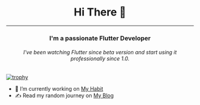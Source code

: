 <h1 align="center">Hi There 👋 </h1>

---

<h3 align="center">I'm a passionate Flutter Developer</h3>
<h6 align="center">I've been watching Flutter since beta version and start using it professionally since 1.0.</h6>

[![trophy](https://github-profile-trophy.vercel.app/?username=uzuki-P&theme=flat)](https://github.com/uzuki-P)

- 🔭 I’m currently working on [My Habit](https://github.com/uzuki-P/my_habit)
- ✍️ Read my random journey on [My Blog](https://blog.jarpajar.my.id/)

<!--
**uzuki-P/uzuki-P** is a ✨ _special_ ✨ repository because its `README.md` (this file) appears on your GitHub profile.

Here are some ideas to get you started:

- 🔭 I’m currently working on ...
- 🌱 I’m currently learning ...
- 👯 I’m looking to collaborate on ...
- 🤔 I’m looking for help with ...
- 💬 Ask me about ...
- 📫 How to reach me: ...
- 😄 Pronouns: ...
- ⚡ Fun fact: ...
-->
